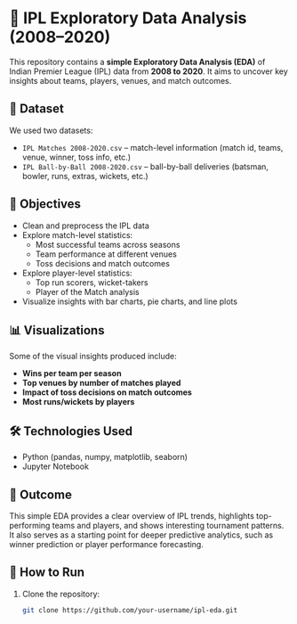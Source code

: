# 🏏 IPL Exploratory Data Analysis (2008–2020)

This repository contains a **simple Exploratory Data Analysis (EDA)** of Indian Premier League (IPL) data from **2008 to 2020**. It aims to uncover key insights about teams, players, venues, and match outcomes.

## 📂 Dataset
We used two datasets:
- `IPL Matches 2008-2020.csv` – match-level information (match id, teams, venue, winner, toss info, etc.)
- `IPL Ball-by-Ball 2008-2020.csv` – ball-by-ball deliveries (batsman, bowler, runs, extras, wickets, etc.)

## 📝 Objectives
- Clean and preprocess the IPL data
- Explore match-level statistics:
  - Most successful teams across seasons
  - Team performance at different venues
  - Toss decisions and match outcomes
- Explore player-level statistics:
  - Top run scorers, wicket-takers
  - Player of the Match analysis
- Visualize insights with bar charts, pie charts, and line plots

## 📊 Visualizations
Some of the visual insights produced include:
- **Wins per team per season**
- **Top venues by number of matches played**
- **Impact of toss decisions on match outcomes**
- **Most runs/wickets by players**

## 🛠️ Technologies Used
- Python (pandas, numpy, matplotlib, seaborn)
- Jupyter Notebook

## 🚀 Outcome
This simple EDA provides a clear overview of IPL trends, highlights top-performing teams and players, and shows interesting tournament patterns. It also serves as a starting point for deeper predictive analytics, such as winner prediction or player performance forecasting.

## 📌 How to Run
1. Clone the repository:
   ```bash
   git clone https://github.com/your-username/ipl-eda.git
